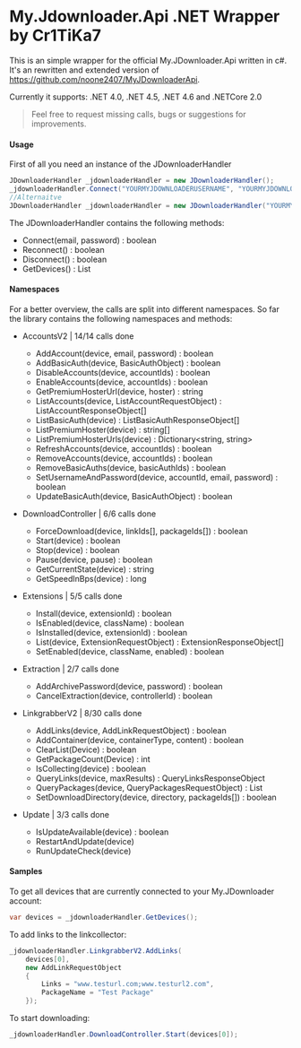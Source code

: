 # My.Jdownloader.Api .NET Wrapper by Cr1TiKa7

This is an simple wrapper for the official My.JDownloader.Api written in c#.
It's an rewritten and extended version of https://github.com/noone2407/MyJDownloaderApi.

Currently it supports: .NET 4.0, .NET 4.5, .NET 4.6 and .NETCore 2.0

> Feel free to request missing calls, bugs or suggestions for improvements.

#### Usage

First of all you need an instance of the JDownloaderHandler
``` c#
JDownloaderHandler _jdownloaderHandler = new JDownloaderHandler();
_jdownloaderHandler.Connect("YOURMYJDOWNLOADERUSERNAME", "YOURMYJDOWNLOADERPASSWORD");
//Alternaitve
JDownloaderHandler _jdownloaderHandler = new JDownloaderHandler("YOURMYJDOWNLOADERUSERNAME", "YOURMYJDOWNLOADERPASSWORD");
```

The JDownloaderHandler contains the following methods:
- Connect(email, password) : boolean
- Reconnect() : boolean
- Disconnect() : boolean
- GetDevices() : List<DeviceObject>

#### Namespaces

For a better overview, the calls are split into different namespaces.
So far the library contains the following namespaces and methods:

- AccountsV2 | 14/14 calls done
    - AddAccount(device, email, password) : boolean
	- AddBasicAuth(device, BasicAuthObject) : boolean
    - DisableAccounts(device, accountIds) : boolean
    - EnableAccounts(device, accountIds) : boolean
	- GetPremiumHosterUrl(device, hoster) : string
    - ListAccounts(device, ListAccountRequestObject) : ListAccountResponseObject[]
	- ListBasicAuth(device) : ListBasicAuthResponseObject[]
	- ListPremiumHoster(device) : string[]
    - ListPremiumHosterUrls(device) : Dictionary<string, string>
    - RefreshAccounts(device, accountIds) : boolean
    - RemoveAccounts(device, accountIds) : boolean
	- RemoveBasicAuths(device, basicAuthIds) : boolean
    - SetUsernameAndPassword(device, accountId, email, password) : boolean
	- UpdateBasicAuth(device, BasicAuthObject) : boolean
	
- DownloadController | 6/6 calls done
	- ForceDownload(device, linkIds[], packageIds[]) : boolean
    - Start(device) : boolean
    - Stop(device) : boolean
    - Pause(device, pause) : boolean
    - GetCurrentState(device) : string
	- GetSpeedInBps(device) : long
	
- Extensions | 5/5 calls done
	- Install(device, extensionId) : boolean
	- IsEnabled(device, className) : boolean
	- IsInstalled(device, extensionId) : boolean
	- List(device, ExtensionRequestObject) : ExtensionResponseObject[]
	- SetEnabled(device, className, enabled) : boolean

- Extraction | 2/7 calls done
	- AddArchivePassword(device, password) : boolean
	- CancelExtraction(device, controllerId) : boolean

- LinkgrabberV2 | 8/30 calls done
    - AddLinks(device, AddLinkRequestObject) : boolean
    - AddContainer(device, containerType, content) : boolean
    - ClearList(Device) : boolean
    - GetPackageCount(Device) : int
    - IsCollecting(device) : boolean
    - QueryLinks(device, maxResults) : QueryLinksResponseObject
	- QueryPackages(device, QueryPackagesRequestObject) : List<QueryPackagesResponseObject>
	- SetDownloadDirectory(device, directory, packageIds[]) : boolean
	
- Update | 3/3 calls done
	- IsUpdateAvailable(device) : boolean
	- RestartAndUpdate(device)
	- RunUpdateCheck(device)

#### Samples

To get all devices that are currently connected to your My.JDownloader account:
``` c#
var devices = _jdownloaderHandler.GetDevices();
``` 

To add links to the linkcollector:
``` c#
_jdownloaderHandler.LinkgrabberV2.AddLinks(
    devices[0],
    new AddLinkRequestObject
    {
        Links = "www.testurl.com;www.testurl2.com",
        PackageName = "Test Package"
    });
``` 

To start downloading:
``` c#
_jdownloaderHandler.DownloadController.Start(devices[0]);
``` 